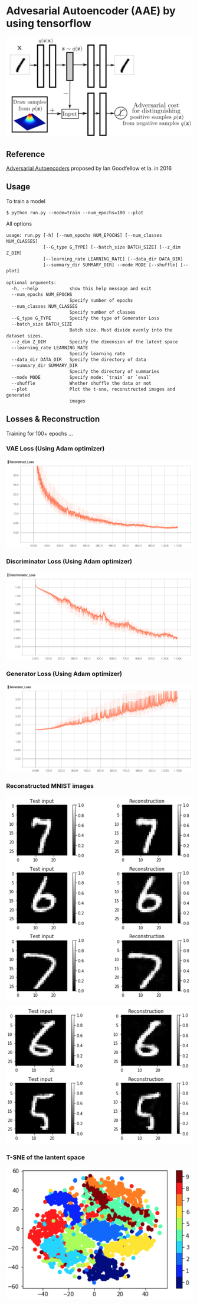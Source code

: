 # Advesarial Autoencoder (AAE) by using tensorflow

![](assets/aae.png)

Reference
----------

[Adversarial Autoencoders](https://arxiv.org/abs/1511.05644) proposed by Ian Goodfellow et la. in 2016


Usage
-----

To train a model

	$ python run.py --mode=train --num_epochs=100 --plot

All options
```
usage: run.py [-h] [--num_epochs NUM_EPOCHS] [--num_classes NUM_CLASSES]
              [--G_type G_TYPE] [--batch_size BATCH_SIZE] [--z_dim Z_DIM]
              [--learning_rate LEARNING_RATE] [--data_dir DATA_DIR]
              [--summary_dir SUMMARY_DIR] --mode MODE [--shuffle] [--plot]

optional arguments:
  -h, --help            show this help message and exit
  --num_epochs NUM_EPOCHS
                        Specify number of epochs
  --num_classes NUM_CLASSES
                        Specify number of classes
  --G_type G_TYPE       Specify the type of Generator Loss
  --batch_size BATCH_SIZE
                        Batch size. Must divide evenly into the dataset sizes.
  --z_dim Z_DIM         Specify the dimension of the latent space
  --learning_rate LEARNING_RATE
                        Specify learning rate
  --data_dir DATA_DIR   Specify the directory of data
  --summary_dir SUMMARY_DIR
                        Specify the directory of summaries
  --mode MODE           Specify mode: `train` or `eval`
  --shuffle             Whether shuffle the data or not
  --plot                Plot the t-sne, reconstructed images and generated
                        images
```


Losses & Reconstruction
-----------------------

Training for 100+ epochs ...

### VAE Loss  (Using Adam optimizer)

![](assets/pic_recon_loss.png)


### Discriminator Loss  (Using Adam optimizer)

![](assets/pic_disc_loss.png)

### Generator Loss  (Using Adam optimizer)

![](assets/pic_gen_loss.png)


### Reconstructed MNIST images

![](assets/recon1.png)

![](assets/recon2.png)


### T-SNE of the lantent space

![](assets/t-sne-latent_space.png)

